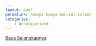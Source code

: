 ```yaml
---
layout: post
permalink: /mimpi-buaya-menurut-islam/
categories:
    - Uncategorized
---
```


[Baca Selengkapnya](/10)